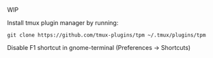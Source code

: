 WIP

Install tmux plugin manager by running:

`git clone https://github.com/tmux-plugins/tpm ~/.tmux/plugins/tpm`

Disable F1 shortcut in gnome-terminal (Preferences -> Shortcuts)
